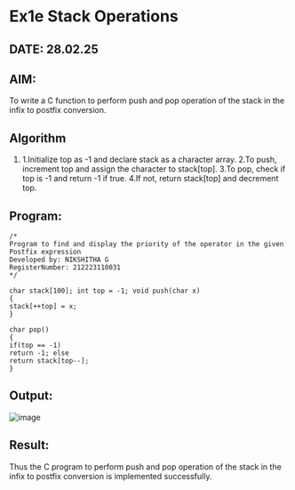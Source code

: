 # Ex1e Stack Operations
## DATE: 28.02.25
## AIM:
To write a C function to perform push and pop operation of the stack in the infix to postfix conversion.

## Algorithm
1. 1.Initialize top as -1 and declare stack as a character array.
2.To push, increment top and assign the character to stack[top].
3.To pop, check if top is -1 and return -1 if true.
4.If not, return stack[top] and decrement top.   

## Program:
```
/*
Program to find and display the priority of the operator in the given Postfix expression
Developed by: NIKSHITHA G
RegisterNumber: 212223110031
*/

char stack[100]; int top = -1; void push(char x)
{
stack[++top] = x;
}

char pop()
{
if(top == -1)
return -1; else
return stack[top--];
}
```

## Output:

![image](https://github.com/user-attachments/assets/e73b9e25-a938-485f-b177-55a2e96710c3)

## Result:
Thus the C program to perform push and pop operation of the stack in the infix to postfix conversion is implemented successfully.
